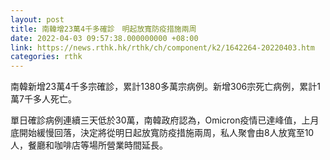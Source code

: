 ```yaml
---
layout: post
title: 南韓增23萬4千多確診　明起放寬防疫措施兩周
date: 2022-04-03 09:57:38.000000000 +08:00
link: https://news.rthk.hk/rthk/ch/component/k2/1642264-20220403.htm
categories: rthk
---
```


南韓新增23萬4千多宗確診，累計1380多萬宗病例。新增306宗死亡病例，累計1萬7千多人死亡。

單日確診病例連續三天低於30萬，南韓政府認為，Omicron疫情已達峰值，上月底開始緩慢回落，決定將從明日起放寬防疫措施兩周，私人聚會由8人放寬至10人，餐廳和咖啡店等場所營業時間延長。
